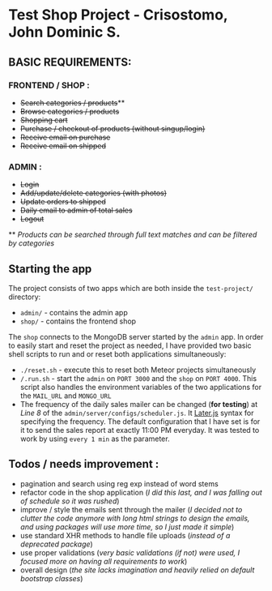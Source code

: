 # Test Shop Project - Crisostomo, John Dominic S.

## BASIC REQUIREMENTS:

### FRONTEND / SHOP :
- ~~Search categories / products~~**
- ~~Browse categories / products~~
- ~~Shopping cart~~
- ~~Purchase / checkout of products (without singup/login)~~
- ~~Receive email on purchase~~
- ~~Receive email on shipped~~

### ADMIN :
- ~~Login~~
- ~~Add/update/delete categories (with photos)~~
- ~~Update orders to shipped~~
- ~~Daily email to admin of total sales~~
- ~~Logout~~

** _Products can be searched through full text matches and can be filtered by categories_

## Starting the app

The project consists of two apps which are both inside the `test-project/` directory:

- `admin/` - contains the admin app
- `shop/` - contains the frontend shop


The `shop` connects to the MongoDB server started by the `admin` app. In order to easily start and reset the project as needed, I have provided two basic shell scripts to run and or reset both applications simultaneously:

- `./reset.sh` - execute this to reset both Meteor projects simultaneously
- `/.run.sh` - start the `admin` on `PORT 3000` and the `shop` on `PORT 4000`. This script also handles the environment variables of the two applications for the `MAIL_URL` and `MONGO_URL`
- The frequency of the  daily sales mailer can be changed (**for testing**) at *Line 8* of the `admin/server/configs/scheduler.js`. It [Later.js](https://bunkat.github.io/later/) syntax for specifying the frequency. The default configuration that I have set is for it to send the sales report at exactly 11:00 PM everyday. It was tested to work by using `every 1 min` as the parameter.

## Todos / needs improvement :
- pagination and search using reg exp instead of word stems
- refactor code in the shop application (*I did this last, and I was falling out of schedule so it was rushed*)
- improve / style the emails sent through the mailer (*I decided not to clutter the code anymore with long html strings to design the emails, and using packages will use more time, so I just made it simple*)
- use standard XHR methods to handle file uploads (*instead of a deprecated package*)
- use proper validations (*very basic validations (if not) were used, I focused more on having all requirements to work*)
- overall design (*the site lacks imagination and heavily relied on default bootstrap classes*)
